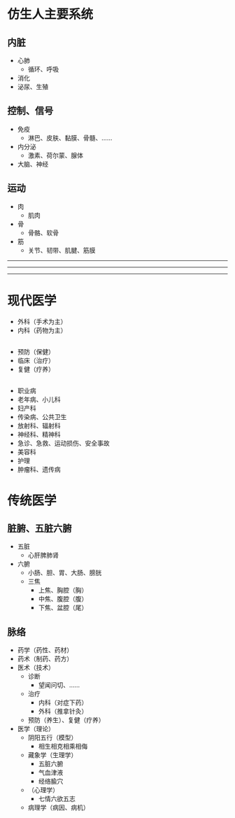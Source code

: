 # 仿生人主要系统
## 内脏
- 心肺
  - 循环、呼吸
- 消化
- 泌尿、生殖
## 控制、信号
- 免疫
  - 淋巴、皮肤、黏膜、骨髓、……
- 内分泌
  - 激素、荷尔蒙、腺体
- 大脑、神经
## 运动
- 肉
  - 肌肉
- 骨
  - 骨骼、软骨
- 筋
  - 关节、韧带、肌腱、筋膜


[激素]:肾上腺素、内啡肽、褪黑素、血清素、催产素
[神经递质]:\

---
---
---
# 现代医学
- 外科（手术为主）
- 内科（药物为主）
##
- 预防（保健）
- 临床（治疗）
- 复健（疗养）
##
- 职业病
- 老年病、小儿科
- 妇产科
- 传染病、公共卫生
- 放射科、辐射科
- 神经科、精神科
- 急诊、急救、运动损伤、安全事故
- 美容科
- 护理
- 肿瘤科、遗传病


[医学专科 - 维基百科]:(https://zh.wikipedia.org/wiki/醫學專科)


# 传统医学
## 脏腑、五脏六腑
- 五脏
  - 心肝脾肺肾
- 六腑
  - 小肠、胆、胃、大肠、膀胱
  - 三焦
    - 上焦、胸腔（胸）
    - 中焦、腹腔（腹）
    - 下焦、盆腔（尾）
## 脉络
- 药学（药性、药材）
- 药术（制药、药方）
- 医术（技术）
  - 诊断
    - 望闻问切、……
  - 治疗
    - 内科（对症下药）
    - 外科（推拿针灸）
  - 预防（养生）、复健（疗养）
- 医学（理论）
  - 阴阳五行（模型）
    - 相生相克相乘相侮
  - 藏象学（生理学）
    - 五脏六腑
    - 气血津液
    - 经络腧穴
  - （心理学）
    - 七情六欲五志
  - 病理学（病因、病机）

